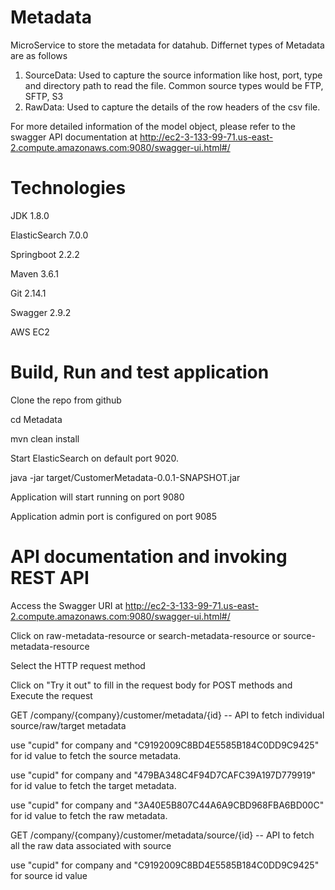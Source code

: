 # Metadata
MicroService to store the metadata for datahub. Differnet types of Metadata are as follows

1. SourceData: Used to capture the source information like host, port, type and directory path to read the file. Common 
               source types would be FTP, SFTP, S3
2. RawData: Used to capture the details of the row headers of the csv file. 

For more detailed information of the model object, please refer to the swagger API documentation at http://ec2-3-133-99-71.us-east-2.compute.amazonaws.com:9080/swagger-ui.html#/

# Technologies
JDK 1.8.0

ElasticSearch 7.0.0

Springboot 2.2.2

Maven 3.6.1

Git 2.14.1

Swagger 2.9.2

AWS EC2

# Build, Run and test application
Clone the repo from github

cd Metadata

mvn clean install

Start ElasticSearch on default port 9020.

java -jar target/CustomerMetadata-0.0.1-SNAPSHOT.jar

Application will start running on port 9080

Application admin port is configured on port 9085


# API documentation and invoking REST API
Access the Swagger URI at http://ec2-3-133-99-71.us-east-2.compute.amazonaws.com:9080/swagger-ui.html#/ 

Click on raw-metadata-resource or search-metadata-resource or source-metadata-resource

Select the HTTP request method

Click on "Try it out" to fill in the request body for POST methods and Execute the request

GET /company/{company}/customer/metadata/{id} -- API to fetch individual source/raw/target metadata

use "cupid" for company and "C9192009C8BD4E5585B184C0DD9C9425" for id value to fetch the source metadata.

use "cupid" for company and "479BA348C4F94D7CAFC39A197D779919" for id value to fetch the target metadata.

use "cupid" for company and "3A40E5B807C44A6A9CBD968FBA6BD00C" for id value to fetch the raw metadata.

GET /company/{company}/customer/metadata/source/{id} -- API to fetch all the raw data associated with source

use "cupid" for company and "C9192009C8BD4E5585B184C0DD9C9425" for source id value 
